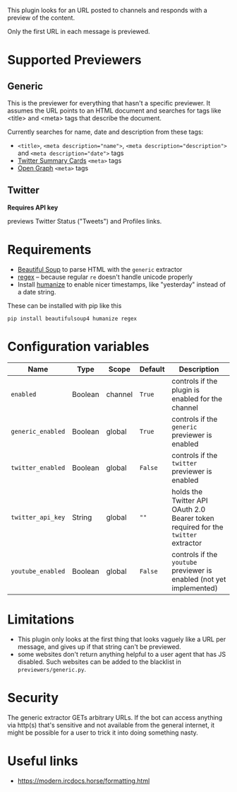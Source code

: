 This plugin looks for an URL posted to channels and responds with a preview of the content.

Only the first URL in each message is previewed.

# Supported Previewers

## Generic

This is the previewer for everything that hasn't a specific previewer.
It assumes the URL points to an HTML document and searches for tags
like \<title\> and \<meta\> tags that describe the document.

Currently searches for name, date and description from these tags:
* `<title>`, `<meta description="name">`, `<meta description="description">` and `<meta description="date">` tags
* [Twitter Summary Cards](https://developer.twitter.com/en/docs/twitter-for-websites/cards/overview/summary) `<meta>` tags
* [Open Graph](https://ogp.me/) `<meta>` tags


## Twitter
**Requires API key**

previews Twitter Status ("Tweets") and Profiles links.

# Requirements

* [Beautiful Soup](https://www.crummy.com/software/BeautifulSoup/) to parse HTML with the `generic` extractor
* [regex](https://bitbucket.org/mrabarnett/mrab-regex/src/hg/) – because regular `re` doesn't handle unicode properly
* Install [humanize](https://github.com/jmoiron/humanize/) to enable nicer timestamps, like "yesterday" instead of a date string.

These can be installed with pip like this

    pip install beautifulsoup4 humanize regex


# Configuration variables
| Name              | Type    | Scope   | Default | Description                                                                       |
|-------------------|---------|---------|---------|-----------------------------------------------------------------------------------|
| `enabled`         | Boolean | channel | `True`  | controls if the plugin is enabled for the channel                                 |
| `generic_enabled` | Boolean | global  | `True`  | controls if the `generic` previewer is enabled                                    |
| `twitter_enabled` | Boolean | global  | `False` | controls if the `twitter` previewer is enabled                                    |
| `twitter_api_key` | String  | global  | `""`    | holds the Twitter API OAuth 2.0 Bearer token required for the `twitter` extractor |
| `youtube_enabled` | Boolean | global  | `False` | controls if the `youtube` previewer is enabled (not yet implemented)              |

# Limitations

* This plugin only looks at the first thing that looks vaguely like a URL per message, and gives up if that string can't be previewed.
* some websites don't return anything helpful to a user agent that has JS disabled. Such websites can be added to the blacklist in `previewers/generic.py`.

# Security

The generic extractor GETs arbitrary URLs.
If the bot can access anything via http(s) that's sensitive and not available
from the general internet, it might be possible for a user to trick it into doing something nasty.

# Useful links

* https://modern.ircdocs.horse/formatting.html

